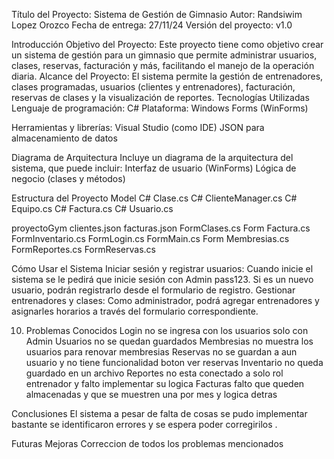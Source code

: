 Título del Proyecto: Sistema de Gestión de Gimnasio
Autor: Randsiwim Lopez Orozco
Fecha de entrega: 27/11/24
Versión del proyecto: v1.0

 Introducción
Objetivo del Proyecto: 
Este proyecto tiene como objetivo crear un sistema de gestión para un gimnasio que permite administrar usuarios, clases, reservas, facturación y más, facilitando el manejo de la operación diaria.
Alcance del Proyecto: 
El sistema permite la gestión de entrenadores, clases programadas, usuarios (clientes y entrenadores), facturación, reservas de clases y la visualización de reportes.
Tecnologías Utilizadas
Lenguaje de programación: C#
Plataforma: Windows Forms (WinForms)

Herramientas y librerías:
Visual Studio (como IDE)
JSON para almacenamiento de datos

Diagrama de Arquitectura
Incluye un diagrama de la arquitectura del sistema, que puede incluir:
Interfaz de usuario (WinForms)
Lógica de negocio (clases y métodos)


Estructura del Proyecto
Model
C# Clase.cs
C# ClienteManager.cs
C# Equipo.cs
C# Factura.cs
C# Usuario.cs

proyectoGym
clientes.json
facturas.json
FormClases.cs
Form Factura.cs
FormInventario.cs
FormLogin.cs
FormMain.cs
Form Membresias.cs
FormReportes.cs
FormReservas.cs

Cómo Usar el Sistema
Iniciar sesión y registrar usuarios:
Cuando inicie el sistema se le pedirá que inicie sesión con Admin pass123. Si es un nuevo usuario, podrán registrarlo desde el formulario de registro.
Gestionar entrenadores y clases:
Como administrador, podrá agregar entrenadores y asignarles horarios a través del formulario correspondiente.

10. Problemas Conocidos
Login no se ingresa con los usuarios solo con Admin
Usuarios no se quedan guardados 
Membresias no muestra los usuarios para renovar membresias
Reservas no se guardan a aun usuario y no tiene funcionalidad boton ver reservas 
Inventario no queda guardado en un archivo 
Reportes no esta conectado a solo rol entrenador  y falto implementar su logica 
Facturas falto que queden almacenadas  y que se muestren una por mes y logica detras

Conclusiones
El sistema a pesar de falta de cosas se pudo implementar bastante se identificaron errores y se espera poder corregirilos .

Futuras Mejoras
Correccion de todos los problemas mencionados          
